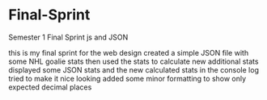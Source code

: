 # Final-Sprint
Semester 1 Final Sprint js and JSON

this is my final sprint for the web design 
created a simple JSON file with some NHL goalie stats 
then used the stats to calculate new additional stats 
displayed some JSON stats and the new calculated stats in the console log 
tried to make it nice looking added some minor formatting to show only expected decimal places
